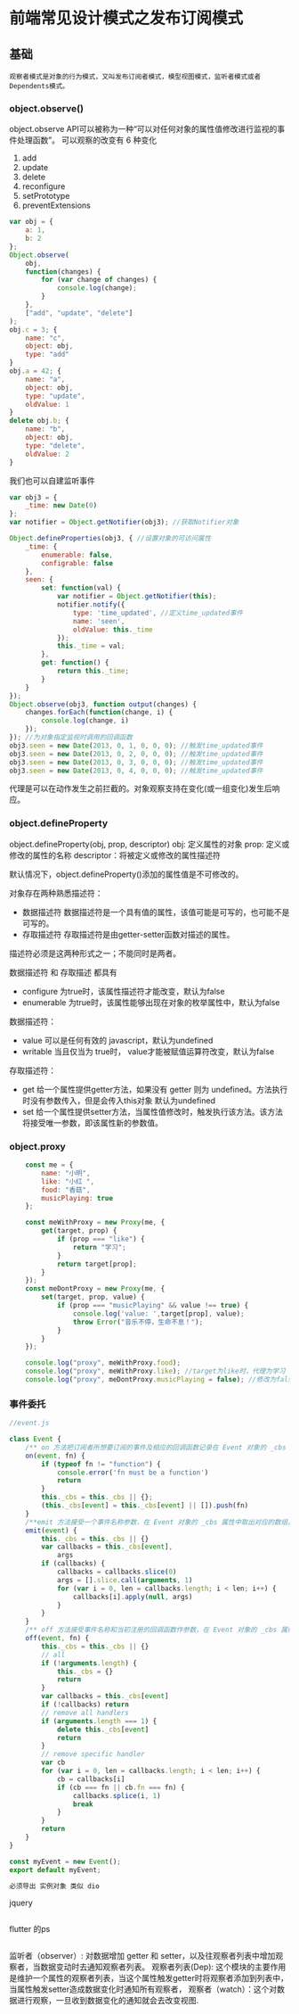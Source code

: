 # 前端常见设计模式之发布订阅模式

## 基础

    观察者模式是对象的行为模式，又叫发布订阅者模式，模型视图模式，监听者模式或者Dependents模式。

### object.observe()

  object.observe API可以被称为一种“可以对任何对象的属性值修改进行监视的事件处理函数”。
  可以观察的改变有 6 种变化

  1. add
  2. update
  3. delete
  4. reconfigure
  5. setPrototype
  6. preventExtensions

```js
var obj = {
    a: 1,
    b: 2
};
Object.observe(
    obj,
    function(changes) {
        for (var change of changes) {
            console.log(change);
        }
    },
    ["add", "update", "delete"]
);
obj.c = 3; {
    name: "c",
    object: obj,
    type: "add"
}
obj.a = 42; {
    name: "a",
    object: obj,
    type: "update",
    oldValue: 1
}
delete obj.b; {
    name: "b",
    object: obj,
    type: "delete",
    oldValue: 2
}
```

我们也可以自建监听事件

``` js
var obj3 = {
    _time: new Date(0)
};
var notifier = Object.getNotifier(obj3); //获取Notifier对象

Object.defineProperties(obj3, { //设置对象的可访问属性
    _time: {
        enumerable: false,
        configrable: false
    },
    seen: {
        set: function(val) {
            var notifier = Object.getNotifier(this);
            notifier.notify({
                type: 'time_updated', //定义time_updated事件
                name: 'seen',
                oldValue: this._time
            });
            this._time = val;
        },
        get: function() {
            return this._time;
        }
    }
});
Object.observe(obj3, function output(changes) {
    changes.forEach(function(change, i) {
        console.log(change, i)
    });
}); //为对象指定监视时调用的回调函数
obj3.seen = new Date(2013, 0, 1, 0, 0, 0); //触发time_updated事件
obj3.seen = new Date(2013, 0, 2, 0, 0, 0); //触发time_updated事件
obj3.seen = new Date(2013, 0, 3, 0, 0, 0); //触发time_updated事件
obj3.seen = new Date(2013, 0, 4, 0, 0, 0); //触发time_updated事件

```

代理是可以在动作发生之前拦截的。对象观察支持在变化(或一组变化)发生后响应。

### object.defineProperty

  object.defineProperty(obj, prop, descriptor)
  obj: 定义属性的对象
  prop: 定义或修改的属性的名称
  descriptor：将被定义或修改的属性描述符

  默认情况下，object.defineProperty()添加的属性值是不可修改的。

  对象存在两种熟悉描述符：

  + 数据描述符  数据描述符是一个具有值的属性，该值可能是可写的，也可能不是可写的。
  + 存取描述符 存取描述符是由getter-setter函数对描述的属性。

  
  描述符必须是这两种形式之一；不能同时是两者。

  数据描述符 和 存取描述 都具有

  + configure 为true时，该属性描述符才能改变，默认为false
  + enumerable 为true时，该属性能够出现在对象的枚举属性中，默认为false

  数据描述符：

  + value 可以是任何有效的 javascript，默认为undefined
  + writable 当且仅当为 true时， value才能被赋值运算符改变，默认为false

  存取描述符：

  + get 给一个属性提供getter方法，如果没有 getter 则为 undefined。方法执行时没有参数传入，但是会传入this对象 默认为undefined
  + set 给一个属性提供setter方法，当属性值修改时，触发执行该方法。该方法将接受唯一参数，即该属性新的参数值。

### object.proxy

``` js
    const me = {
        name: "小明",
        like: "小红 ",
        food: "香菇",
        musicPlaying: true
    };

    const meWithProxy = new Proxy(me, {
        get(target, prop) {
            if (prop === "like") {
                return "学习";
            }
            return target[prop];
        }
    });
    const meDontProxy = new Proxy(me, {
        set(target, prop, value) {
            if (prop === "musicPlaying" && value !== true) {
                console.log('value: ',target[prop], value);
                throw Error("音乐不停，生命不息！");
            }
        }
    });

    console.log("proxy", meWithProxy.food);
    console.log("proxy", meWithProxy.like); //target为like时，代理为学习
    console.log("proxy", meDontProxy.musicPlaying = false); //修改为false， 出现错误。
```

### 事件委托

``` js
//event.js

class Event {
    /** on 方法把订阅者所想要订阅的事件及相应的回调函数记录在 Event 对象的 _cbs 属性中*/
    on(event, fn) {
        if (typeof fn != "function") {
            console.error('fn must be a function')
            return
        }
        this._cbs = this._cbs || {};
        (this._cbs[event] = this._cbs[event] || []).push(fn)
    }
    /**emit 方法接受一个事件名称参数，在 Event 对象的 _cbs 属性中取出对应的数组，并逐个执行里面的回调函数 */
    emit(event) {
        this._cbs = this._cbs || {}
        var callbacks = this._cbs[event],
            args
        if (callbacks) {
            callbacks = callbacks.slice(0)
            args = [].slice.call(arguments, 1)
            for (var i = 0, len = callbacks.length; i < len; i++) {
                callbacks[i].apply(null, args)
            }
        }
    }
    /** off 方法接受事件名称和当初注册的回调函数作参数，在 Event 对象的 _cbs 属性中删除对应的回调函数。*/
    off(event, fn) {
        this._cbs = this._cbs || {}
        // all
        if (!arguments.length) {
            this._cbs = {}
            return
        }
        var callbacks = this._cbs[event]
        if (!callbacks) return
        // remove all handlers
        if (arguments.length === 1) {
            delete this._cbs[event]
            return
        }
        // remove specific handler
        var cb
        for (var i = 0, len = callbacks.length; i < len; i++) {
            cb = callbacks[i]
            if (cb === fn || cb.fn === fn) {
                callbacks.splice(i, 1)
                break
            }
        }
        return
    }
}

const myEvent = new Event();
export default myEvent;

必须导出 实例对象 类似 dio
```

jquery

``` 

```

flutter 的ps

``` js

```


  监听者（observer）: 对数据增加 getter  和  setter，以及往观察者列表中增加观察者，当数据变动时去通知观察者列表。
  观察者列表(Dep): 这个模块的主要作用是维护一个属性的观察者列表，当这个属性触发getter时将观察者添加到列表中，当属性触发setter造成数据变化时通知所有观察者，
  观察者（watch）：这个对数据进行观察，一旦收到数据变化的通知就会去改变视图.
